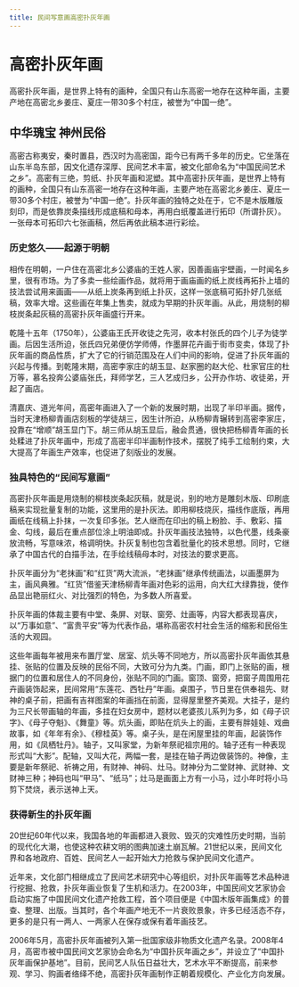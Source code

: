 ```yaml
---
title: 民间写意画高密扑灰年画
---
```

# 高密扑灰年画

高密扑灰年画，是世界上特有的画种，全国只有山东高密一地存在这种年画，主要产地在高密北乡姜庄、夏庄一带30多个村庄，被誉为“中国一绝”。

## 中华瑰宝 神州民俗

高密古称夷安，秦时置县，西汉时为高密国，距今已有两千多年的历史。它坐落在山东半岛东部，因文化遗存深厚、民间艺术丰富，被文化部命名为“中国民间艺术之乡”。高密有三绝，剪纸、扑灰年画和泥塑。其中高密扑灰年画，是世界上特有的画种，全国只有山东高密一地存在这种年画，主要产地在高密北乡姜庄、夏庄一带30多个村庄，被誉为“中国一绝”。扑灰年画的独特之处在于，它不是木版雕版刻印，而是依靠炭条描线形成底稿和母本，再用白纸覆盖进行拓印（所谓扑灰）。一张母本可拓印六七张画稿，然后再依此稿本进行彩绘。

### 历史悠久——起源于明朝

相传在明朝，一户住在高密北乡公婆庙的王姓人家，因善画庙宇壁画，一时闻名乡里，很有市场。为了多卖一些绘画作品，就将用于画庙画的纸上炭线再拓扑上墙的技法尝试用来画画——从纸上炭条再到纸上扑灰，这样一张底稿可拓扑好几张纸稿，效率大增。这些画在年集上售卖，就成为早期的扑灰年画。从此，用烧制的柳枝炭条起灰稿的高密扑灰年画盛行开来。

乾隆十五年（1750年），公婆庙王氏开收徒之先河，收本村张氏的四个儿子为徒学画。后因生活所迫，张氏四兄弟便仿学师傅，作墨屏花卉画于街市变卖，体现了扑灰年画的商品性质，扩大了它的行销范围及在人们中间的影响，促进了扑灰年画的兴起与传播。到乾隆末期，高密李家庄的胡玉显、赵家圈的赵大伦、杜家官庄的杜万等，慕名投奔公婆庙张氏，拜师学艺，三人艺成归乡，公开办作坊、收徒弟，开起了画店。

清嘉庆、道光年间，高密年画进入了一个新的发展时期，出现了半印半画。据传，当时天津杨柳青画店刻板的学徒胡三，因生计所迫，从杨柳青辗转到高密李家庄，投靠在“增顺”胡玉显门下。胡三师从胡玉显后，融会贯通，很快把杨柳青年画的长处糅进了扑灰年画中，形成了高密半印半画制作技术，摆脱了纯手工绘制约束，大大提高了年画生产效率，也促进了刻版业的发展。

### 独具特色的“民间写意画”

高密扑灰年画是用烧制的柳枝炭条起灰稿，就是说，别的地方是雕刻木版、印刷底稿来实现批量复制的功能，这里用的是扑灰法。即用柳枝烧灰，描线作底版，再用画纸在线稿上扑抹，一次复印多张。艺人继而在印出的稿上粉脸、手、敷彩、描金、勾线，最后在重点部位涂上明油即成。扑灰年画技法独特，以色代墨，线条豪放流畅，写意味浓，格调明快。扑灰复制也包含着批量化的技术思想。同时，它继承了中国古代的白描手法，在手绘线稿母本时，对技法的要求更高。

扑灰年画分为“老抹画”和“红货”两大流派，“老抹画”继承传统画法，以画墨屏为主，画风典雅。“红货”借鉴天津杨柳青年画对色彩的运用，向大红大绿靠拢，使作品显出艳丽红火、对比强烈的特色，为多数人所喜爱。

扑灰年画的体裁主要有中堂、条屏、对联、窗旁、灶画等，内容大都表现喜庆，以“万事如意”、“富贵平安”等为代表作品，堪称高密农村社会生活的缩影和民俗生活的大观园。

这些年画每年被用来布置厅堂、居室、炕头等不同地方，所以高密扑灰年画依其悬挂、张贴的位置及反映的民俗不同，大致可分为九类。门画，即门上张贴的画，根据门的位置和居住人的不同身份，张贴不同的门画。窗顶、窗旁，把窗子周围用花卉画装饰起来，民间常用“东莲花、西牡丹”年画。桌围子，节日里在供奉祖先、财神的桌子前，把画有吉祥图案的年画挡在前面，显得屋里整齐美观。大挂子，是约为三尺长带画轴的年画，多挂在妇女房中，题材以老婆孩儿系列为多，如《母子识字》、《母子夺魁》、《舞童》等。炕头画，即贴在炕头上的画，主要有胖娃娃、戏曲故事，如《年年有余》、《穆桂英》等。桌子头，是在闲屋里挂的年画，起装饰作用，如《凤栖牡丹》。轴子，又叫家堂，为新年祭祀祖宗用的。轴子还有一种表现形式叫“大影”。配轴，又叫大花，两幅一套，是挂在轴子两边做装饰的。神像，主要是新年祭祀、祈祷之用，有财神、神码、灶马。财神分为二堂财神、武财神、文财神三种；神码也叫“甲马”、“纸马”；灶马是画面上方有一小马，过小年时将小马剪下焚烧，表示送神上天。

### 获得新生的扑灰年画

20世纪60年代以来，我国各地的年画都进入衰败、毁灭的灾难性历史时期，当前的现代化大潮，也使这种农耕文明的图典加速土崩瓦解。21世纪以来，民间文化界和各地政府、百姓、民间艺人一起开始大力抢救与保护民间文化遗产。

近年来，文化部门相继成立了民间艺术研究中心等组织，对扑灰年画等艺术品种进行挖掘、抢救，扑灰年画业恢复了生机和活力。在2003年，中国民间文艺家协会启动实施了中国民间文化遗产抢救工程，首个项目便是《中国木版年画集成》的普查、整理、出版。当其时，各个年画产地无不一片衰败景象，许多已经活态不存，更多的是只有一两人、一两家人在保存或保有着年画技艺。

2006年5月，高密扑灰年画被列入第一批国家级非物质文化遗产名录。2008年4月，高密市被中国民间文艺家协会命名为“中国扑灰年画之乡”，并设立了“中国扑灰年画保护基地”。目前，民间艺人队伍日益壮大，艺术水平不断提高，前来参观、学习、购画者络绎不绝，高密扑灰年画制作正朝着规模化、产业化方向发展。